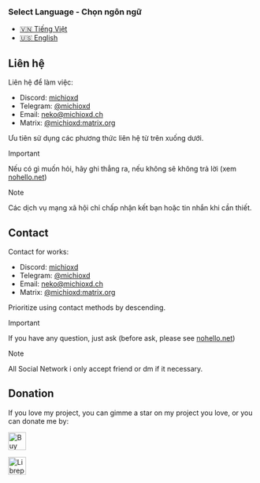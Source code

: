 ### Select Language - Chọn ngôn ngữ
- [🇻🇳 Tiếng Việt](#liên-hệ)
- [🇺🇸 English](#contact)

## Liên hệ

Liên hệ để làm việc:
- Discord: [michioxd](https://discord.com/users/536175851247501347)
- Telegram: [@michioxd](https://t.me/michioxd)
- Email: [neko@michioxd.ch](mailto:neko@michioxd.ch)
- Matrix: [@michioxd:matrix.org](https://matrix.to/#/@michioxd:matrix.org?via=matrix.org)

Ưu tiên sử dụng các phương thức liên hệ từ trên xuống dưới.

> [!IMPORTANT]  
> Nếu có gì muốn hỏi, hãy ghi thẳng ra, nếu không sẽ không trả lời (xem [nohello.net](https://nohello.net/vi))

> [!NOTE]
> Các dịch vụ mạng xã hội chỉ chấp nhận kết bạn hoặc tin nhắn khi cần thiết.

## Contact

Contact for works:
- Discord: [michioxd](https://discord.com/users/536175851247501347)
- Telegram: [@michioxd](https://t.me/michioxd)
- Email: [neko@michioxd.ch](mailto:neko@michioxd.ch)
- Matrix: [@michioxd:matrix.org](https://matrix.to/#/@michioxd:matrix.org?via=matrix.org)

Prioritize using contact methods by descending.

> [!IMPORTANT]  
> If you have any question, just ask (before ask, please see [nohello.net](https://nohello.net/en))

> [!NOTE]
> All Social Network i only accept friend or dm if it necessary.

## Donation

If you love my project, you can gimme a star on my project you love, or you can donate me by:

<a href='https://ko-fi.com/I3I8VQ8T8' target='_blank'><img height='36' style='border:0px;height:36px;' src='https://storage.ko-fi.com/cdn/kofi3.png?v=3' border='0' alt='Buy Me a Coffee at ko-fi.com' /></a>

<a href='https://liberapay.com/michioxd/' target='_blank'><img height='36' style='border:0px;height:36px;' src='https://liberapay.com/assets/liberapay/icon-v2_black-on-yellow.svg?save_as=liberapay_logo_black-on-yellow.svg' border='0' alt='Librepay' /></a>
